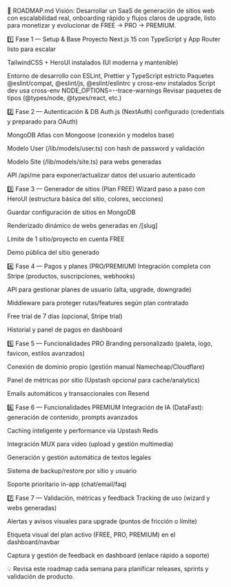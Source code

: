 🚦 ROADMAP.md
Visión:
Desarrollar un SaaS de generación de sitios web con escalabilidad real, onboarding rápido y flujos claros de upgrade, listo para monetizar y evolucionar de FREE → PRO → PREMIUM.

1️⃣ Fase 1 — Setup & Base
 Proyecto Next.js 15 con TypeScript y App Router listo para escalar

 TailwindCSS + HeroUI instalados (UI moderna y mantenible)

 Entorno de desarrollo con ESLint, Prettier y TypeScript estricto
 Paquetes @eslint/compat, @eslint/js, @eslint/eslintrc y cross-env instalados
 Script dev usa cross-env NODE_OPTIONS=--trace-warnings
 Revisar paquetes de tipos (@types/node, @types/react, etc.)

2️⃣ Fase 2 — Autenticación & DB
 Auth.js (NextAuth) configurado (credentials y preparado para OAuth)

 MongoDB Atlas con Mongoose (conexión y modelos base)

 Modelo User (/lib/models/user.ts) con hash de password y validación

 Modelo Site (/lib/models/site.ts) para webs generadas

 API /api/me para exponer/actualizar datos del usuario autenticado

3️⃣ Fase 3 — Generador de sitios (Plan FREE)
 Wizard paso a paso con HeroUI (estructura básica del sitio, colores, secciones)

 Guardar configuración de sitios en MongoDB

 Renderizado dinámico de webs generadas en /[slug]

 Límite de 1 sitio/proyecto en cuenta FREE

 Demo pública del sitio generado

4️⃣ Fase 4 — Pagos y planes (PRO/PREMIUM)
 Integración completa con Stripe (productos, suscripciones, webhooks)

 API para gestionar planes de usuario (alta, upgrade, downgrade)

 Middleware para proteger rutas/features según plan contratado

 Free trial de 7 días (opcional, Stripe trial)

 Historial y panel de pagos en dashboard

5️⃣ Fase 5 — Funcionalidades PRO
 Branding personalizado (paleta, logo, favicon, estilos avanzados)

 Conexión de dominio propio (gestión manual Namecheap/Cloudflare)

 Panel de métricas por sitio (Upstash opcional para cache/analytics)

 Emails automáticos y transaccionales con Resend

6️⃣ Fase 6 — Funcionalidades PREMIUM
 Integración de IA (DataFast): generación de contenido, prompts avanzados

 Caching inteligente y performance vía Upstash Redis

 Integración MUX para vídeo (upload y gestión multimedia)

 Generación y gestión automática de textos legales

 Sistema de backup/restore por sitio y usuario

 Soporte prioritario in-app (chat/email/faq)

7️⃣ Fase 7 — Validación, métricas y feedback
 Tracking de uso (wizard y webs generadas)

 Alertas y avisos visuales para upgrade (puntos de fricción o límite)

 Etiqueta visual del plan activo (FREE, PRO, PREMIUM) en el dashboard/navbar

 Captura y gestión de feedback en dashboard (enlace rápido a soporte)

💡 Revisa este roadmap cada semana para planificar releases, sprints y validación de producto.